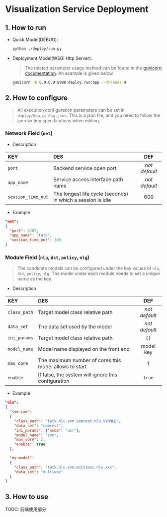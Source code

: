# Visualization Service Deployment

## 1. How to run
- Quick Model(DEBUG):

  ```bash
  python ./deploy/run.py
  ```

- Deployment Model(WSGI Http Server):
  > The related parameter usage method can be found in the [gunicorn documentation](https://docs.gunicorn.org/en/stable/run.html). An example is given below.

  ```bash
  gunicorn -b 0.0.0.0:8888 deploy.run:app --threads 4
  ```

## 2. How to configure
> All execution configuration parameters can be set in `deploy/dep_config.json`. This is a json file, and you need to follow the json writing specifications when editing.

### Network Field (`net`)

  - Description

  |KEY|DES|DEF|
  |:---|:---|:---:|
  |`port`|Backend service open port|_not default_|
  |`app_name`|Service access interface path name|_not default_|
  |`session_time_out`|The longest life cycle (seconds) in which a session is idle|600|

  - Example

  ```json
  "net":
  {
    "port": 8787,
    "app_name": "tatk",
    "session_time_out": 300
  }
  ```


### Module Field (`nlu`, `dst`, `policy`, `nlg`)
   > The candidate models can be configured under the key values of `nlu`, `dst`, `policy`, `nlg`. The model under each module needs to set a unique name as the key.

   - Description

   |KEY|DES|DEF|
   |:---|:---|:---:|
   |`class_path`|Target model class relative path|_not default_|
   |`data_set`|The data set used by the model|_not default_|
   |`ini_params`|Target model class relative path|`{}`|
   |`model_name`|Model name displayed on the front end|model key|
   |`max_core`|The maximum number of cores this model allows to start|1|
   |`enable`|If false, the system will ignore this configuration|`true`

   - Example

   ```json
   "nlu":
   {
     "svm-cam":
     {
       "class_path": "tatk.nlu.svm.camrest.nlu.SVMNLU",
       "data_set": "camrest",
       "ini_params": {"mode": "usr"},
       "model_name": "svm",
       "max_core": 2,
       "enable": true
     },

     "my-model":
     {
       "class_path": "tatk.nlu.svm.multiwoz.nlu.xxx",
       "data_set": "multiwoz"
     }
   }
   ```

## 3. How to use
TODO: 前端使用部分
